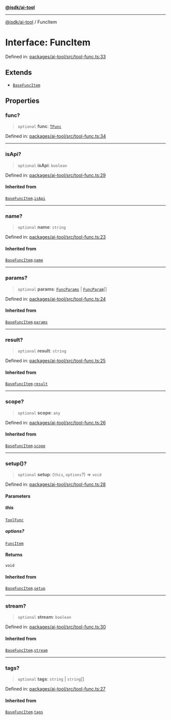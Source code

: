 [**@isdk/ai-tool**](../README.md)

***

[@isdk/ai-tool](../globals.md) / FuncItem

# Interface: FuncItem

Defined in: [packages/ai-tool/src/tool-func.ts:33](https://github.com/isdk/ai-tool.js/blob/83a1524a1644365964efc043a7a7991d8fd46b49/src/tool-func.ts#L33)

## Extends

- [`BaseFuncItem`](BaseFuncItem.md)

## Properties

### func?

> `optional` **func**: [`TFunc`](../type-aliases/TFunc.md)

Defined in: [packages/ai-tool/src/tool-func.ts:34](https://github.com/isdk/ai-tool.js/blob/83a1524a1644365964efc043a7a7991d8fd46b49/src/tool-func.ts#L34)

***

### isApi?

> `optional` **isApi**: `boolean`

Defined in: [packages/ai-tool/src/tool-func.ts:29](https://github.com/isdk/ai-tool.js/blob/83a1524a1644365964efc043a7a7991d8fd46b49/src/tool-func.ts#L29)

#### Inherited from

[`BaseFuncItem`](BaseFuncItem.md).[`isApi`](BaseFuncItem.md#isapi)

***

### name?

> `optional` **name**: `string`

Defined in: [packages/ai-tool/src/tool-func.ts:23](https://github.com/isdk/ai-tool.js/blob/83a1524a1644365964efc043a7a7991d8fd46b49/src/tool-func.ts#L23)

#### Inherited from

[`BaseFuncItem`](BaseFuncItem.md).[`name`](BaseFuncItem.md#name)

***

### params?

> `optional` **params**: [`FuncParams`](FuncParams.md) \| [`FuncParam`](FuncParam.md)[]

Defined in: [packages/ai-tool/src/tool-func.ts:24](https://github.com/isdk/ai-tool.js/blob/83a1524a1644365964efc043a7a7991d8fd46b49/src/tool-func.ts#L24)

#### Inherited from

[`BaseFuncItem`](BaseFuncItem.md).[`params`](BaseFuncItem.md#params)

***

### result?

> `optional` **result**: `string`

Defined in: [packages/ai-tool/src/tool-func.ts:25](https://github.com/isdk/ai-tool.js/blob/83a1524a1644365964efc043a7a7991d8fd46b49/src/tool-func.ts#L25)

#### Inherited from

[`BaseFuncItem`](BaseFuncItem.md).[`result`](BaseFuncItem.md#result)

***

### scope?

> `optional` **scope**: `any`

Defined in: [packages/ai-tool/src/tool-func.ts:26](https://github.com/isdk/ai-tool.js/blob/83a1524a1644365964efc043a7a7991d8fd46b49/src/tool-func.ts#L26)

#### Inherited from

[`BaseFuncItem`](BaseFuncItem.md).[`scope`](BaseFuncItem.md#scope)

***

### setup()?

> `optional` **setup**: (`this`, `options`?) => `void`

Defined in: [packages/ai-tool/src/tool-func.ts:28](https://github.com/isdk/ai-tool.js/blob/83a1524a1644365964efc043a7a7991d8fd46b49/src/tool-func.ts#L28)

#### Parameters

##### this

[`ToolFunc`](../classes/ToolFunc.md)

##### options?

[`FuncItem`](FuncItem.md)

#### Returns

`void`

#### Inherited from

[`BaseFuncItem`](BaseFuncItem.md).[`setup`](BaseFuncItem.md#setup)

***

### stream?

> `optional` **stream**: `boolean`

Defined in: [packages/ai-tool/src/tool-func.ts:30](https://github.com/isdk/ai-tool.js/blob/83a1524a1644365964efc043a7a7991d8fd46b49/src/tool-func.ts#L30)

#### Inherited from

[`BaseFuncItem`](BaseFuncItem.md).[`stream`](BaseFuncItem.md#stream)

***

### tags?

> `optional` **tags**: `string` \| `string`[]

Defined in: [packages/ai-tool/src/tool-func.ts:27](https://github.com/isdk/ai-tool.js/blob/83a1524a1644365964efc043a7a7991d8fd46b49/src/tool-func.ts#L27)

#### Inherited from

[`BaseFuncItem`](BaseFuncItem.md).[`tags`](BaseFuncItem.md#tags)
